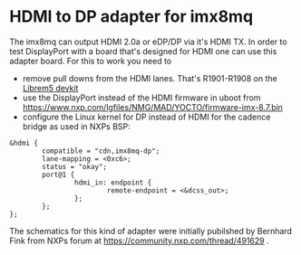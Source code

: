 # HDMI to DP adapter for imx8mq

The imx8mq can output HDMI 2.0a or eDP/DP via it's HDMI TX. 
In order to test DisplayPort with a board that's designed
for HDMI one can use this adapter board. For this to work
you need to

- remove pull downs from the HDMI lanes. That's R1901-R1908 on the [Librem5 devkit][]
- use the DisplayPort instead of the HDMI firmware in uboot
  from https://www.nxp.com/lgfiles/NMG/MAD/YOCTO/firmware-imx-8.7.bin
- configure the Linux kernel for DP instead of HDMI for the cadence bridge
  as used in NXPs BSP:
  
```
&hdmi {
        compatible = "cdn,imx8mq-dp";
        lane-mapping = <0xc6>;
        status = "okay";
        port@1 {
                hdmi_in: endpoint {
                        remote-endpoint = <&dcss_out>;
                };
        };
};
```

The schematics for this kind of adapter were initially pubilshed by Bernhard
Fink from NXPs forum at https://community.nxp.com/thread/491629 .

[Librem5 devkit]: https://source.puri.sm/Librem5/dvk-mx8m-bsb
